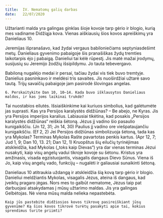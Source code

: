 ```yaml
---
title:  IV. Nematomų galių darbas
date:   22/07/2020
---
```


Užtarianti malda yra galingas ginklas šioje kovoje tarp gėrio ir blogio, kurią mes vadiname Didžiąja kova. Vienas aiškiausių šios kovos apreiškimų yra Danieliaus 10.

Jeremijas išpranašavo, kad žydai vergaus babiloniečiams septyniasdešimt metų. Danieliaus gyvenimo pabaigoje šis pranašiškas žydų tremties laikotarpis ėjo į pabaigą. Danieliui tai kėlė rūpestį. Jis matė mažai įrodymų, susijusių su Jeremijo žodžių išsipildymu. Jo tauta tebevergavo.

Babiloną nugalėjo medai ir persai, tačiau žydai vis tiek buvo tremtyje. Danielius pasninkavo ir meldėsi tris savaites. Jis nuoširdžiai užtarė savo tautą. Trijų savaičių pabaigoje jam pasirodė šlovingas angelas.

`6. Perskaitykite Dan 10, 10–14. Kada buvo išklausytos Danieliaus maldos, ir kas joms laikinai trukdė?`
														
Tai nuostabios eilutės. Išsiaiškinkime kai kuriuos simbolius, kad galėtumėte jas suprasti. Kas yra Persijos karalystės didžiūnas? – Be abejo, ne Kyras. Jis yra Persijos imperijos karalius. Labiausiai tikėtina, kad posakis „Persijos karalystės didžiūnas“ reiškia šėtoną. Jėzus jį vadino šio pasaulio kunigaikščiu. (Jn 12, 31; Jn 14, 30) Paulius jį vadino ore viešpataujančiu kunigaikščiu. (Ef 2, 2) Jei Persijos didžiūnas simbolizuoja šėtoną, tada kas yra Mykolas? Terminas Mykolas Rašte pavartotas penkis kartus. (Apr 12, 7; Jud 1, 9; Dan 10, 13. 21; Dan 12, 1) Kruopštus šių eilučių tyrinėjimas atskleidžia, kad Mykolas („toks kaip Dievas“) yra dar vienas terminas Jėzui nusakyti, kaip visų angelų vadui tikroje kovoje su šėtonu. Kristus yra amžinasis, visada egzistuojantis, visagalis dangaus Dievo Sūnus. Viena iš Jo, kaip visų angelų vado, funkcijų – nugalėti ir galiausiai sunaikinti šėtoną.

Danieliaus 10 atitraukia uždangą ir atskleidžia šią kovą tarp gėrio ir blogio. Danieliui meldžiantis Mykolas, visagalis Jėzus, ateina iš dangaus, kad įveiktų pragaro jėgas. Nors mes to galbūt nematome, Jėzus taip pat darbuojasi atsakydamas į mūsų užtarimo maldas. Jis yra galingas Gelbėtojas. Nė viena mūsų malda nelieka nepastebėta.

`Kaip jūs pastebite didžiosios kovos tikrovę pasireiškiant jūsų gyvenime? Ką šios kovos tikrovė turėtų pasakyti apie tai, kokius sprendimus turite priimti?`
